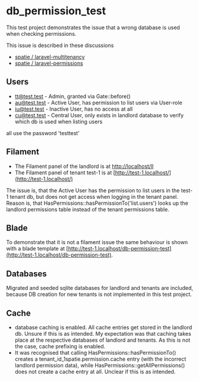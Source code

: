 # db_permission_test
This test project demonstrates the issue that a wrong database is used when checking permissions.

This issue is described in these discussions
* [spatie / laravel-multitenancy](https://github.com/spatie/laravel-multitenancy/discussions/548#discussion-6975570)
* [spatie / laravel-permissions](https://github.com/spatie/laravel-permission/discussions/2699#discussion-6979728)

## Users
* tt@test.test - Admin, granted via Gate::before()
* au@test.test - Active User, has permission to list users via User-role
* iu@test.test - Inactive User, has no access at all
* cu@test.test - Central User, only exists in landlord database to verify which db is used when listing users

all use the password 'testtest'

## Filament
* The Filament panel of the landlord is at [http://localhost/ll](http://localhost/ll)
* The Filament panel of tenant test-1 is at [http://test-1.localhost/](http://test-1.localhost/)

The issue is, that the Active User has the permission to list users in the test-1 tenant db,
but does not get access when logging in the tenant panel. Reason is, that 
HasPermissions::hasPermissionTo('list.users') looks up the landlord permissions table
instead of the tenant permissions table.

## Blade
To demonstrate that it is not a filament issue the same behaviour is shown with
a blade template at [http://test-1.localhost/db-permission-test](http://test-1.localhost/db-permission-test).

## Databases
Migrated and seeded sqlite databases for landlord and tenants are included, because
DB creation for new tenants is not implemented in this test project.

## Cache
* database caching is enabled. All cache entries get stored in the landlord db. 
Unsure if this is as intended. My expectation was that caching takes place at the
respective databases of landlord and tenants. As this is not the case, cache prefixing is enabled.
* It was recognised that calling HasPermissions::hasPermissionTo() creates a tenant_id_1spatie.permission.cache entry
  (with the incorrect landlord permission data), while HasPermissions::getAllPermissions() does not create
a cache entry at all. Unclear if this is as intended.
